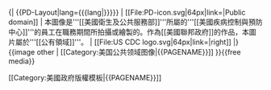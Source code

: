 {| {{PD-Layout|lang={{{lang|}}}}}
| [[File:PD-icon.svg|64px|link=|Public domain]]
| 本圖像是'''[[美國衛生及公共服務部]]'''所屬的'''[[美國疾病控制與預防中心]]'''的員工在職務期間所拍攝或繪製的。作為[[美國聯邦政府]]的作品，本圖片屬於'''[[公有領域]]'''。
| [[File:US CDC logo.svg|64px|link=|right]]
|}
{{image other
| [[Category:美国公共领域图像|{{PAGENAME}}]]
}}{{free media}}<!--
-->
<!--{{CommonsEncouraged|the Centers for Disease Control and Prevention|commons={{{commons|}}}}}-->
<noinclude>
[[Category:美國政府版權模板|{{PAGENAME}}]]
</noinclude>
